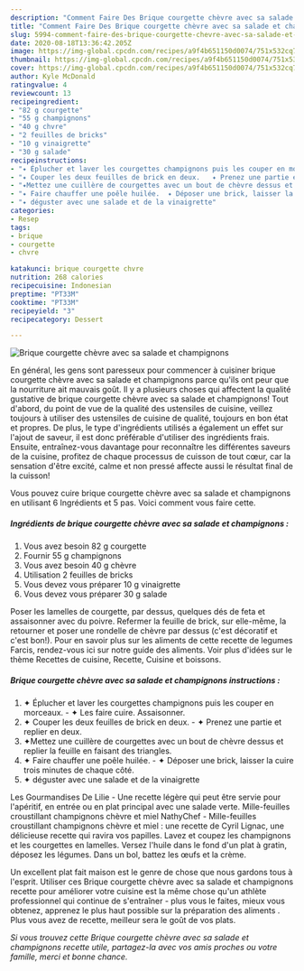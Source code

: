 ```yaml
---
description: "Comment Faire Des Brique courgette chèvre avec sa salade et champignons"
title: "Comment Faire Des Brique courgette chèvre avec sa salade et champignons"
slug: 5994-comment-faire-des-brique-courgette-chevre-avec-sa-salade-et-champignons
date: 2020-08-18T13:36:42.205Z
image: https://img-global.cpcdn.com/recipes/a9f4b651150d0074/751x532cq70/brique-courgette-chevre-avec-sa-salade-et-champignons-photo-principale-de-la-recette.jpg
thumbnail: https://img-global.cpcdn.com/recipes/a9f4b651150d0074/751x532cq70/brique-courgette-chevre-avec-sa-salade-et-champignons-photo-principale-de-la-recette.jpg
cover: https://img-global.cpcdn.com/recipes/a9f4b651150d0074/751x532cq70/brique-courgette-chevre-avec-sa-salade-et-champignons-photo-principale-de-la-recette.jpg
author: Kyle McDonald
ratingvalue: 4
reviewcount: 13
recipeingredient:
- "82 g courgette"
- "55 g champignons"
- "40 g chvre"
- "2 feuilles de bricks"
- "10 g vinaigrette"
- "30 g salade"
recipeinstructions:
- "✦ Éplucher et laver les courgettes champignons puis les couper en morceaux. ✦ Les faire cuire. Assaisonner."
- "✦ Couper les deux feuilles de brick en deux.   ✦ Prenez une partie et replier en deux."
- "✦Mettez une cuillère de courgettes avec un bout de chèvre dessus et replier la feuille en faisant des triangles."
- "✦ Faire chauffer une poêle huilée.  ✦ Déposer une brick, laisser la cuire trois minutes de chaque côté."
- "✦ déguster avec une salade et de la vinaigrette"
categories:
- Resep
tags:
- brique
- courgette
- chvre

katakunci: brique courgette chvre 
nutrition: 268 calories
recipecuisine: Indonesian
preptime: "PT33M"
cooktime: "PT33M"
recipeyield: "3"
recipecategory: Dessert

---
```



![Brique courgette chèvre avec sa salade et champignons](https://img-global.cpcdn.com/recipes/a9f4b651150d0074/751x532cq70/brique-courgette-chevre-avec-sa-salade-et-champignons-photo-principale-de-la-recette.jpg)

En général, les gens sont paresseux pour commencer à cuisiner brique courgette chèvre avec sa salade et champignons parce qu'ils ont peur que la nourriture ait mauvais goût. Il y a plusieurs choses qui affectent la qualité gustative de brique courgette chèvre avec sa salade et champignons! Tout d'abord, du point de vue de la qualité des ustensiles de cuisine, veillez toujours à utiliser des ustensiles de cuisine de qualité, toujours en bon état et propres. De plus, le type d'ingrédients utilisés a également un effet sur l'ajout de saveur, il est donc préférable d'utiliser des ingrédients frais. Ensuite, entraînez-vous davantage pour reconnaître les différentes saveurs de la cuisine, profitez de chaque processus de cuisson de tout cœur, car la sensation d'être excité, calme et non pressé affecte aussi le résultat final de la cuisson!

<!--inarticleads1-->

Vous pouvez cuire brique courgette chèvre avec sa salade et champignons en utilisant 6 Ingrédients et 5 pas. Voici comment vous faire cette.

##### Ingrédients de brique courgette chèvre avec sa salade et champignons :

1. Vous avez besoin 82 g courgette
1. Fournir 55 g champignons
1. Vous avez besoin 40 g chèvre
1. Utilisation 2 feuilles de bricks
1. Vous devez vous préparer 10 g vinaigrette
1. Vous devez vous préparer 30 g salade


Poser les lamelles de courgette, par dessus, quelques dés de feta et assaisonner avec du poivre. Refermer la feuille de brick, sur elle-même, la retourner et poser une rondelle de chèvre par dessus (c&#39;est décoratif et c&#39;est bon!). Pour en savoir plus sur les aliments de cette recette de legumes Farcis, rendez-vous ici sur notre guide des aliments. Voir plus d&#39;idées sur le thème Recettes de cuisine, Recette, Cuisine et boissons. 

<!--inarticleads2-->

##### Brique courgette chèvre avec sa salade et champignons instructions :

1. ✦ Éplucher et laver les courgettes champignons puis les couper en morceaux. - ✦ Les faire cuire. Assaisonner.
1. ✦ Couper les deux feuilles de brick en deux.  -  ✦ Prenez une partie et replier en deux.
1. ✦Mettez une cuillère de courgettes avec un bout de chèvre dessus et replier la feuille en faisant des triangles.
1. ✦ Faire chauffer une poêle huilée.  - ✦ Déposer une brick, laisser la cuire trois minutes de chaque côté.
1. ✦ déguster avec une salade et de la vinaigrette


Les Gourmandises De Lilie - Une recette légère qui peut être servie pour l&#39;apéritif, en entrée ou en plat principal avec une salade verte. Mille-feuilles croustillant champignons chèvre et miel NathyChef - Mille-feuilles croustillant champignons chèvre et miel : une recette de Cyril Lignac, une délicieuse recette qui ravira vos papilles. Lavez et coupez les champignons et les courgettes en lamelles. Versez l&#39;huile dans le fond d&#39;un plat à gratin, déposez les légumes. Dans un bol, battez les œufs et la crème. 

<!--inarticleads1-->

<p>
Un excellent plat fait maison est le genre de chose que nous gardons tous à l'esprit. Utiliser ces Brique courgette chèvre avec sa salade et champignons recette pour améliorer votre cuisine est la même chose qu'un athlète professionnel qui continue de s'entraîner - plus vous le faites, mieux vous obtenez, apprenez le plus haut possible sur la préparation des aliments . Plus vous avez de recette, meilleur sera le goût de vos plats.
</p>

<p>
<i>Si vous trouvez cette Brique courgette chèvre avec sa salade et champignons recette utile, partagez-la avec vos amis proches ou votre famille, merci et bonne chance.</i>
</p>

